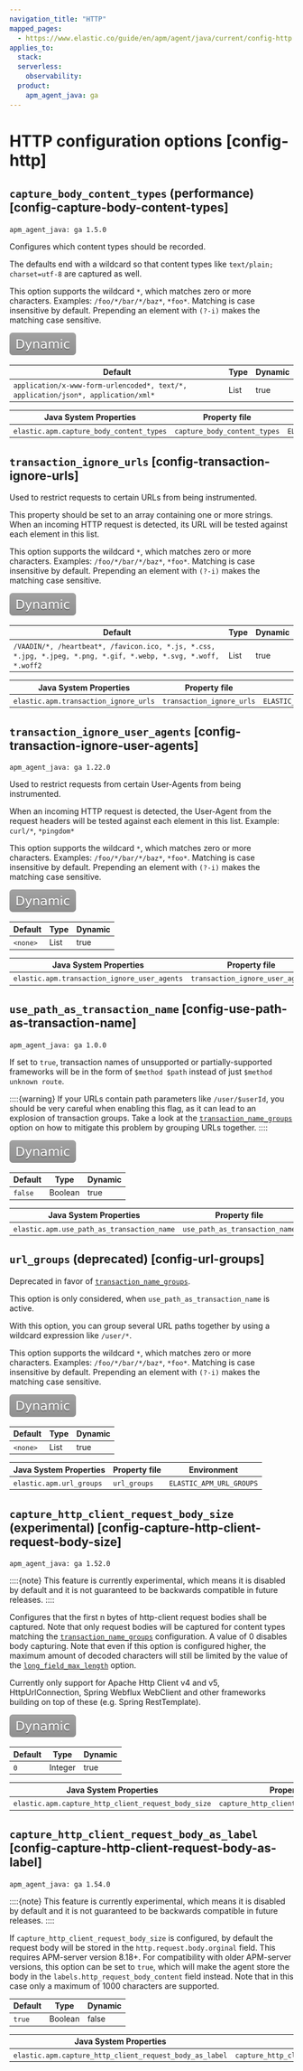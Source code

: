```yaml
---
navigation_title: "HTTP"
mapped_pages:
  - https://www.elastic.co/guide/en/apm/agent/java/current/config-http.html
applies_to:
  stack:
  serverless:
    observability:
  product:
    apm_agent_java: ga
---
```


# HTTP configuration options [config-http]



## `capture_body_content_types` (performance) [config-capture-body-content-types]

```{applies_to}
apm_agent_java: ga 1.5.0
```

Configures which content types should be recorded.

The defaults end with a wildcard so that content types like `text/plain; charset=utf-8` are captured as well.

This option supports the wildcard `*`, which matches zero or more characters. Examples: `/foo/*/bar/*/baz*`, `*foo*`. Matching is case insensitive by default. Prepending an element with `(?-i)` makes the matching case sensitive.

[![dynamic config](images/dynamic-config.svg "") ](/reference/configuration.md#configuration-dynamic)

| Default | Type | Dynamic |
| --- | --- | --- |
| `application/x-www-form-urlencoded*, text/*, application/json*, application/xml*` | List | true |

| Java System Properties | Property file | Environment |
| --- | --- | --- |
| `elastic.apm.capture_body_content_types` | `capture_body_content_types` | `ELASTIC_APM_CAPTURE_BODY_CONTENT_TYPES` |


## `transaction_ignore_urls` [config-transaction-ignore-urls]

Used to restrict requests to certain URLs from being instrumented.

This property should be set to an array containing one or more strings. When an incoming HTTP request is detected, its URL will be tested against each element in this list.

This option supports the wildcard `*`, which matches zero or more characters. Examples: `/foo/*/bar/*/baz*`, `*foo*`. Matching is case insensitive by default. Prepending an element with `(?-i)` makes the matching case sensitive.

[![dynamic config](images/dynamic-config.svg "") ](/reference/configuration.md#configuration-dynamic)

| Default | Type | Dynamic |
| --- | --- | --- |
| `/VAADIN/*, /heartbeat*, /favicon.ico, *.js, *.css, *.jpg, *.jpeg, *.png, *.gif, *.webp, *.svg, *.woff, *.woff2` | List | true |

| Java System Properties | Property file | Environment |
| --- | --- | --- |
| `elastic.apm.transaction_ignore_urls` | `transaction_ignore_urls` | `ELASTIC_APM_TRANSACTION_IGNORE_URLS` |


## `transaction_ignore_user_agents` [config-transaction-ignore-user-agents]

```{applies_to}
apm_agent_java: ga 1.22.0
```

Used to restrict requests from certain User-Agents from being instrumented.

When an incoming HTTP request is detected, the User-Agent from the request headers will be tested against each element in this list. Example: `curl/*`, `*pingdom*`

This option supports the wildcard `*`, which matches zero or more characters. Examples: `/foo/*/bar/*/baz*`, `*foo*`. Matching is case insensitive by default. Prepending an element with `(?-i)` makes the matching case sensitive.

[![dynamic config](images/dynamic-config.svg "") ](/reference/configuration.md#configuration-dynamic)

| Default | Type | Dynamic |
| --- | --- | --- |
| `<none>` | List | true |

| Java System Properties | Property file | Environment |
| --- | --- | --- |
| `elastic.apm.transaction_ignore_user_agents` | `transaction_ignore_user_agents` | `ELASTIC_APM_TRANSACTION_IGNORE_USER_AGENTS` |


## `use_path_as_transaction_name` [config-use-path-as-transaction-name]

```{applies_to}
apm_agent_java: ga 1.0.0
```

If set to `true`, transaction names of unsupported or partially-supported frameworks will be in the form of `$method $path` instead of just `$method unknown route`.

::::{warning}
If your URLs contain path parameters like `/user/$userId`, you should be very careful when enabling this flag, as it can lead to an explosion of transaction groups. Take a look at the [`transaction_name_groups`](/reference/config-core.md#config-transaction-name-groups) option on how to mitigate this problem by grouping URLs together.
::::


[![dynamic config](images/dynamic-config.svg "") ](/reference/configuration.md#configuration-dynamic)

| Default | Type | Dynamic |
| --- | --- | --- |
| `false` | Boolean | true |

| Java System Properties | Property file | Environment |
| --- | --- | --- |
| `elastic.apm.use_path_as_transaction_name` | `use_path_as_transaction_name` | `ELASTIC_APM_USE_PATH_AS_TRANSACTION_NAME` |


## `url_groups` (deprecated) [config-url-groups]

Deprecated in favor of [`transaction_name_groups`](/reference/config-core.md#config-transaction-name-groups).

This option is only considered, when `use_path_as_transaction_name` is active.

With this option, you can group several URL paths together by using a wildcard expression like `/user/*`.

This option supports the wildcard `*`, which matches zero or more characters. Examples: `/foo/*/bar/*/baz*`, `*foo*`. Matching is case insensitive by default. Prepending an element with `(?-i)` makes the matching case sensitive.

[![dynamic config](images/dynamic-config.svg "") ](/reference/configuration.md#configuration-dynamic)

| Default | Type | Dynamic |
| --- | --- | --- |
| `<none>` | List | true |

| Java System Properties | Property file | Environment |
| --- | --- | --- |
| `elastic.apm.url_groups` | `url_groups` | `ELASTIC_APM_URL_GROUPS` |


## `capture_http_client_request_body_size` (experimental) [config-capture-http-client-request-body-size]

```{applies_to}
apm_agent_java: ga 1.52.0
```

::::{note}
This feature is currently experimental, which means it is disabled by default and it is not guaranteed to be backwards compatible in future releases.
::::

Configures that the first n bytes of http-client request bodies shall be captured.
Note that only request bodies will be captured for content types matching the [`transaction_name_groups`](/reference/config-core.md#config-transaction-name-groups) configuration.
A value of 0 disables body capturing. Note that even if this option is configured higher, the maximum amount of decoded characters will still be limited by the value of the [`long_field_max_length`](/reference/config-core.md#config-long-field-max-length) option.

Currently only support for Apache Http Client v4 and v5, HttpUrlConnection, Spring Webflux WebClient and other frameworks building on top of these (e.g. Spring RestTemplate).

[![dynamic config](images/dynamic-config.svg "") ](/reference/configuration.md#configuration-dynamic)

| Default | Type | Dynamic |
| --- | --- | --- |
| `0` | Integer | true |

| Java System Properties | Property file | Environment |
| --- | --- | --- |
| `elastic.apm.capture_http_client_request_body_size` | `capture_http_client_request_body_size` | `ELASTIC_APM_CAPTURE_HTTP_CLIENT_REQUEST_BODY_SIZE` |


## `capture_http_client_request_body_as_label` [config-capture-http-client-request-body-as-label]

```{applies_to}
apm_agent_java: ga 1.54.0
```

::::{note}
This feature is currently experimental, which means it is disabled by default and it is not guaranteed to be backwards compatible in future releases.
::::

If `capture_http_client_request_body_size` is configured, by default the request body will be stored in the `http.request.body.orginal` field.
This requires APM-server version 8.18+.
For compatibility with older APM-server versions, this option can be set to `true`, which will make the agent store the body in the `labels.http_request_body_content` field instead.
Note that in this case only a maximum of 1000 characters are supported.

| Default | Type | Dynamic |
| --- | --- | --- |
| `true` | Boolean | false |

| Java System Properties | Property file | Environment                                             |
| --- | --- |---------------------------------------------------------|
| `elastic.apm.capture_http_client_request_body_as_label` | `capture_http_client_request_body_as_label` | `ELASTIC_APM_CAPTURE_HTTP_CLIENT_REQUEST_BODY_AS_LABEL` |

